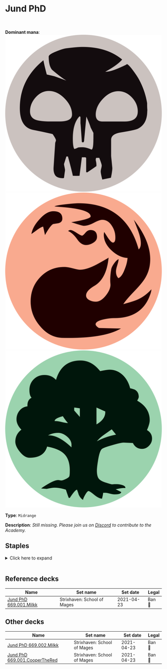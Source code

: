 <!-- This page is automatically generated by Myr: do not update it manually. -->
<!-- Changes directly applied here will be lost. -->
<!-- If you plan to update this page, please update the template at https://github.com/Pauperformance/pauperformance-bot -->
<!-- Templates can be found under pauperformance-bot/resources/templates/ -->
# Jund PhD
<br/>


**Dominant mana**: <img src="../resources/images/mana/B.png" class="dominant-mana-icon"/> <img src="../resources/images/mana/R.png" class="dominant-mana-icon"/> <img src="../resources/images/mana/G.png" class="dominant-mana-icon"/>

**Type**: `Midrange`

**Description**: _Still missing. Please join us on [Discord](https://discord.gg/fYQbpjjkQ3) to contribute to the Academy._


## **Staples**

<details>
  <summary>Click here to expand</summary>
<a href="https://scryfall.com/card/2x2/134/annoyed-altisaur"><img src="https://cards.scryfall.io/normal/front/6/1/6108741c-30de-4390-8482-3f293bdce4bd.jpg" class="archetype-card rounded-image"/></a>
<a href="https://scryfall.com/card/clb/880/ash-barrens"><img src="https://c1.scryfall.com/file/scryfall-cards/normal/front/f/b/fb71aebf-f5d3-45ee-91a4-51088f7141ec.jpg" class="archetype-card rounded-image"/></a>
<a href="https://scryfall.com/card/cmr/163/boarding-party"><img src="https://cards.scryfall.io/normal/front/1/8/186adacf-434b-475b-9b85-749615ae002b.jpg" class="archetype-card rounded-image"/></a>
<a href="https://scryfall.com/card/clb/882/bojuka-bog"><img src="https://c1.scryfall.com/file/scryfall-cards/normal/front/f/8/f8f1c157-cebc-45fe-9caa-1ea4b305ccfc.jpg" class="archetype-card rounded-image"/></a>
<a href="https://scryfall.com/card/cmm/370/bonders-ornament"><img src="https://cards.scryfall.io/normal/front/8/9/89486719-4aba-4465-986b-fecbe4d409a1.jpg" class="archetype-card rounded-image"/></a>
<a href="https://scryfall.com/card/clb/119/cast-down"><img src="https://cards.scryfall.io/normal/front/a/b/aba79021-39af-4e74-beb5-f2f508c865b2.jpg" class="archetype-card rounded-image"/></a>
<a href="https://scryfall.com/card/dmr/78/chainers-edict"><img src="https://cards.scryfall.io/normal/front/8/c/8c204471-d908-4a08-83e4-cf38999fa80f.jpg" class="archetype-card rounded-image"/></a>
<a href="https://scryfall.com/card/stx/170/cram-session"><img src="https://cards.scryfall.io/normal/front/c/5/c59a249f-35ed-447a-845b-32ba5a53124e.jpg" class="archetype-card rounded-image"/></a>
<a href="https://scryfall.com/card/stx/183/elemental-summoning"><img src="https://c1.scryfall.com/file/scryfall-cards/normal/front/e/a/ea51991c-1589-4c62-965b-5ae8d233520b.jpg" class="archetype-card rounded-image"/></a>
<a href="https://scryfall.com/card/stx/1/environmental-sciences"><img src="https://cards.scryfall.io/normal/front/4/6/46b394fc-a99c-44e7-9226-da0699167541.jpg" class="archetype-card rounded-image"/></a>
<a href="https://scryfall.com/card/stx/2/expanded-anatomy"><img src="https://cards.scryfall.io/normal/front/c/5/c5642b9d-0daa-4e6b-ad48-f88dd37d6574.jpg" class="archetype-card rounded-image"/></a>
<a href="https://scryfall.com/card/stx/131/field-trip"><img src="https://cards.scryfall.io/normal/front/f/2/f235060a-eb49-4a73-bb5f-01228c3c4070.jpg" class="archetype-card rounded-image"/></a>
<a href="https://scryfall.com/card/cmr/178/fiery-cannonade"><img src="https://cards.scryfall.io/normal/front/3/9/396f1cdf-712b-4518-a0e8-0039303dccdc.jpg" class="archetype-card rounded-image"/></a>
<a href="https://scryfall.com/card/mh3/318/forest"><img src="https://cards.scryfall.io/normal/front/7/a/7ac34881-de32-42c7-af60-f992638e1da2.jpg" class="archetype-card rounded-image"/></a>
<a href="https://scryfall.com/card/stx/187/fractal-summoning"><img src="https://cards.scryfall.io/normal/front/c/c/cc3f1f7e-eb19-49c1-a1ee-93b85ac8815c.jpg" class="archetype-card rounded-image"/></a>
<a href="https://scryfall.com/card/clu/236/golgari-rot-farm"><img src="https://cards.scryfall.io/normal/front/9/0/902d9c56-5c72-4df8-83e4-ee252fc97443.jpg" class="archetype-card rounded-image"/></a>
<a href="https://scryfall.com/card/mh2/280/gorilla-shaman"><img src="https://c1.scryfall.com/file/scryfall-cards/normal/front/c/8/c8f8ee19-3a88-40fa-85d8-386ffe06efd7.jpg" class="archetype-card rounded-image"/></a>
<a href="https://scryfall.com/card/clu/238/gruul-turf"><img src="https://cards.scryfall.io/normal/front/4/6/46677091-b314-4fa7-9c5c-f9ef8632dc4c.jpg" class="archetype-card rounded-image"/></a>
<a href="https://scryfall.com/card/stx/195/inkling-summoning"><img src="https://cards.scryfall.io/normal/front/0/4/04a8a5b8-9743-4d1a-89e9-61bdf180b2e0.jpg" class="archetype-card rounded-image"/></a>
<a href="https://scryfall.com/card/stx/3/introduction-to-annihilation"><img src="https://cards.scryfall.io/normal/front/b/0/b0bc4682-bcaf-4f51-be0b-9f2851a16e3b.jpg" class="archetype-card rounded-image"/></a>
<a href="https://scryfall.com/card/stx/4/introduction-to-prophecy"><img src="https://cards.scryfall.io/normal/front/7/8/7820923e-bad2-4d6a-92b3-97b9737d2ca9.jpg" class="archetype-card rounded-image"/></a>
<a href="https://scryfall.com/card/clu/141/lightning-bolt"><img src="https://cards.scryfall.io/normal/front/7/7/77c6fa74-5543-42ac-9ead-0e890b188e99.jpg" class="archetype-card rounded-image"/></a>
<a href="https://scryfall.com/card/clb/463/mountain"><img src="https://c1.scryfall.com/file/scryfall-cards/normal/front/0/a/0ab63e49-0869-4c7c-a033-d8e50032dd13.jpg" class="archetype-card rounded-image"/></a>
<a href="https://scryfall.com/card/ema/142/pyroblast"><img src="https://cards.scryfall.io/normal/front/b/0/b029eb9a-dd7a-40c2-96c4-0063d9cc002c.jpg" class="archetype-card rounded-image"/></a>
<a href="https://scryfall.com/card/khm/192/sarulfs-packmate"><img src="https://cards.scryfall.io/normal/front/6/0/6061113e-7dd8-4739-b4dd-55bb7f9e39a2.jpg" class="archetype-card rounded-image"/></a>
<a href="https://scryfall.com/card/otj/281/swamp"><img src="https://cards.scryfall.io/normal/front/e/b/eb7dc259-9949-4673-a8f1-874396948392.jpg" class="archetype-card rounded-image"/></a>
<a href="https://scryfall.com/card/cmm/190/thorn-of-the-black-rose"><img src="https://cards.scryfall.io/normal/front/b/4/b4b266e2-1cad-40df-bc0e-3e1464b299b3.jpg" class="archetype-card rounded-image"/></a>
<a href="https://scryfall.com/card/clu/250/thriving-grove"><img src="https://cards.scryfall.io/normal/front/9/b/9b56c554-b731-4b16-a0a3-5eeb7f60e823.jpg" class="archetype-card rounded-image"/></a>
</details><br/>





## **Reference decks**

| Name | Set name | Set date | Legal |
| -----| -------- | -------- | ----- |
| [Jund PhD 669.001.Milkk](https://www.mtggoldfish.com/deck/4351135) | Strixhaven: School of Mages | 2021-04-23 | Ban 🔨 |




## **Other decks**

| Name | Set name | Set date | Legal |
| -----| -------- | -------- | ----- |
| [Jund PhD 669.002.Milkk](https://www.mtggoldfish.com/deck/4351136) | Strixhaven: School of Mages | 2021-04-23 | Ban 🔨 |
| [Jund PhD 669.001.CooperTheRed](https://www.mtggoldfish.com/deck/4351134) | Strixhaven: School of Mages | 2021-04-23 | Ban 🔨 |





